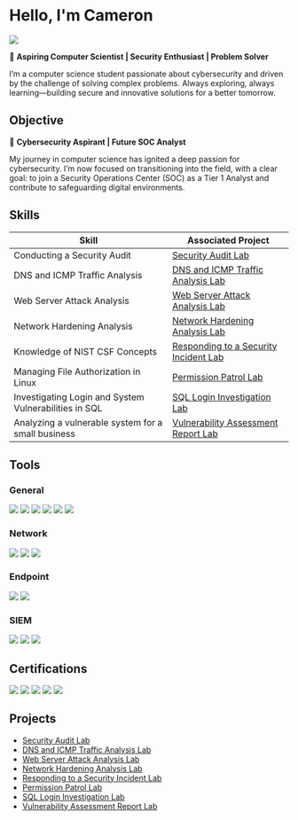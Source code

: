 # Hello, I'm Cameron
<a href="https://www.linkedin.com/in/cameron-gray-1a99b4285/"><img src="https://img.shields.io/badge/-LinkedIn-0072b1?&style=for-the-badge&logo=linkedin&logoColor=white" /></a>

🚀 **Aspiring Computer Scientist | Security Enthusiast | Problem Solver**

I’m a computer science student passionate about cybersecurity and driven by the challenge of solving complex problems. Always exploring, always learning—building secure and innovative solutions for a better tomorrow.


## Objective

🔐 **Cybersecurity Aspirant | Future SOC Analyst**

My journey in computer science has ignited a deep passion for cybersecurity. I’m now focused on transitioning into the field, with a clear goal: to join a Security Operations Center (SOC) as a Tier 1 Analyst and contribute to safeguarding digital environments.

## Skills


| Skill                                         | Associated Project         |
|-----------------------------------------------|----------------------------|
| Conducting a Security Audit                   |  <a href="https://github.com/cgray5210/Security-Audit-Lab/blob/main/README.md">Security Audit Lab</a>|
| DNS and ICMP Traffic Analysis          | <a href="https://github.com/cgray5210/DNS-and-ICMP-Traffic-Analysis-Lab">DNS and ICMP Traffic Analysis Lab</a>|
| Web Server Attack Analysis         | <a href="https://github.com/cgray5210/Analyze-Network-Attacks/blob/main/README.md">Web Server Attack Analysis Lab</a>|
| Network Hardening Analysis      | <a href="https://github.com/cgray5210/Network-Hardening-Analysis/blob/main/README.md">Network Hardening Analysis Lab</a>|
| Knowledge of NIST CSF Concepts                  | <a href="https://github.com/cgray5210/Responding-to-a-Security-Incident">Responding to a Security Incident Lab</a>|
| Managing File Authorization in Linux | <a href="https://github.com/cgray5210/Permission-Patrol-Lab/blob/main/README.md">Permission Patrol Lab</a>|
| Investigating Login and System Vulnerabilities in SQL | <a href="https://github.com/cgray5210/Investigating-Login-and-System-Vulnerabilities-in-SQL">SQL Login Investigation Lab</a>|
| Analyzing a vulnerable system for a small business | <a href="https://github.com/cgray5210/Vulnerability-Assessment-Report-Lab">Vulnerability Assessment Report Lab</a>|


## Tools

### General
<div>
    <img src="https://img.shields.io/badge/-Linux-FCC624?&style=for-the-badge&logo=Linux&logoColor=black" />
    <img src="https://img.shields.io/badge/-Python-3776AB?&style=for-the-badge&logo=Python&logoColor=white" />
    <img src="https://img.shields.io/badge/-C%23-239120?&style=for-the-badge&logo=C-Sharp&logoColor=white" />
    <img src="https://img.shields.io/badge/-Java-007396?&style=for-the-badge&logo=Java&logoColor=white" />
    <img src="https://img.shields.io/badge/-C%2B%2B-00599C?&style=for-the-badge&logo=C%2B%2B&logoColor=white" />
    <img src="https://img.shields.io/badge/-SQL-003B57?&style=for-the-badge&logo=MySQL&logoColor=white" />



    
   




</div>

### Network
<div>
    <img src="https://img.shields.io/badge/-Wireshark-1679A7?&style=for-the-badge&logo=Wireshark&logoColor=white" />
    <img src="https://img.shields.io/badge/-Suricata-EF3B2D?&style=for-the-badge&logo=Suricata&logoColor=white" />
   <img src="https://img.shields.io/badge/-TCPDump-008080?&style=for-the-badge" />
</div>

### Endpoint
<div>
    <img src="https://img.shields.io/badge/-Microsoft_Defender_for_Endpoint-00A4EF?&style=for-the-badge&logo=Microsoft&logoColor=white" />
    <img src="https://img.shields.io/badge/-Velociraptor-4B275F?&style=for-the-badge&logo=Velociraptor&logoColor=white" />
</div>

### SIEM
<div>
    <img src="https://img.shields.io/badge/-Microsoft_Sentinel-0078D4?&style=for-the-badge&logo=Microsoft&logoColor=white" />
    <img src="https://img.shields.io/badge/-Splunk-000000?&style=for-the-badge&logo=Splunk&logoColor=white" />
    <img src="https://img.shields.io/badge/-Elastic-005571?&style=for-the-badge&logo=Elastic&logoColor=white" />
</div>

## Certifications
<div>
<img src="https://img.shields.io/badge/-Security%2B-FF0000?&style=for-the-badge&logo=CompTIA&logoColor=white" />
<img src="https://img.shields.io/badge/-Network%2B-007ACC?&style=for-the-badge&logo=CompTIA&logoColor=white" />
<img src="https://img.shields.io/badge/-A%2B-4D4D4D?&style=for-the-badge&logo=CompTIA&logoColor=white" />
<img src="https://img.shields.io/badge/-CDSA-006400?&style=for-the-badge&logoColor=white" />
<img src="https://img.shields.io/badge/-CCD-000080?&style=for-the-badge&logoColor=white" />
</div>

## Projects
- <a href="https://github.com/cgray5210/Security-Audit-Lab/blob/main/README.md">Security Audit Lab</a>
- <a href="https://github.com/cgray5210/DNS-and-ICMP-Traffic-Analysis-Lab">DNS and ICMP Traffic Analysis Lab</a>
- <a href="https://github.com/cgray5210/Analyze-Network-Attacks/blob/main/README.md">Web Server Attack Analysis Lab</a>
- <a href="https://github.com/cgray5210/Network-Hardening-Analysis/blob/main/README.md">Network Hardening Analysis Lab</a>
- <a href="https://github.com/cgray5210/Responding-to-a-Security-Incident">Responding to a Security Incident Lab</a>
- <a href="https://github.com/cgray5210/Permission-Patrol-Lab/blob/main/README.md">Permission Patrol Lab</a>
- <a href="https://github.com/cgray5210/Investigating-Login-and-System-Vulnerabilities-in-SQL">SQL Login Investigation Lab</a>
- <a href="https://github.com/cgray5210/Vulnerability-Assessment-Report-Lab">Vulnerability Assessment Report Lab</a>
